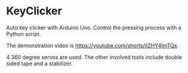 # KeyClicker
Auto key clicker with Arduino Uno. Control the pressing process with a Python script.

The demonstration video is <https://youtube.com/shorts/jlZHY4ImTQs>.

4 360 degree servos are used. The other involved tools include double sided tape and a stabilizer.
